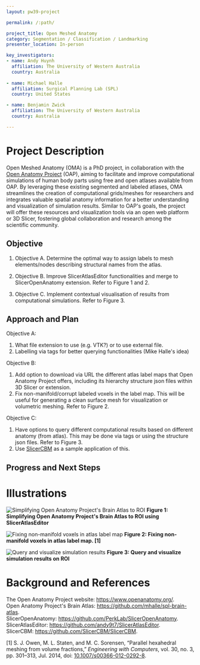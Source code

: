 ```yaml
---
layout: pw39-project

permalink: /:path/

project_title: Open Meshed Anatomy
category: Segmentation / Classification / Landmarking
presenter_location: In-person

key_investigators:
- name: Andy Huynh
  affiliation: The University of Western Australia
  country: Australia
  
- name: Michael Halle
  affiliation: Surgical Planning Lab (SPL)
  country: United States

- name: Benjamin Zwick
  affiliation: The University of Western Australia
  country: Australia

---
```


# Project Description

Open Meshed Anatomy (OMA) is a PhD project, in collaboration with the [Open Anatomy Project](https://www.openanatomy.org/) (OAP), aiming to facilitate and improve computational simulations of human body parts using free and open atlases available from OAP. By leveraging these existing segmented and labeled atlases, OMA streamlines the creation of computational grids/meshes for researchers and integrates valuable spatial anatomy information for a better understanding and visualization of simulation results. Similar to OAP's goals, the project will offer these resources and visualization tools via an open web platform or 3D Slicer, fostering global collaboration and research among the scientific community.

## Objective

<!-- Describe here WHAT you would like to achieve (what you will have as end result). -->

1. Objective A. Determine the optimal way to assign labels to mesh elements/nodes describing structural names from the atlas.

2. Objective B. Improve SlicerAtlasEditor functionalities and merge to SlicerOpenAnatomy extension. Refer to Figure 1 and 2.

3. Objective C. Implement contextual visualisation of results from computational simulations. Refer to Figure 3.


## Approach and Plan

<!-- Describe here HOW you would like to achieve the objectives stated above. -->

Objective A:
1. What file extension to use (e.g. VTK?) or to use external file.
2. Labelling via tags for better querying functionalities (Mike Halle's idea)

Objective B:
1. Add option to download via URL the different atlas label maps that Open Anatomy Project offers, including its hierarchy structure json files within 3D Slicer or extension.
2. Fix non-manifold/corrupt labeled voxels in the label map. This will be useful for generating a clean surface mesh for visualization or volumetric meshing. Refer to Figure 2.

Objective C:
1. Have options to query different computational results based on different anatomy (from atlas). This may be done via tags or using the structure json files. Refer to Figure 3.
2. Use [SlicerCBM](https://github.com/SlicerCBM/SlicerCBM) as a sample application of this.

## Progress and Next Steps

<!-- Update this section as you make progress, describing of what you have ACTUALLY DONE.
     If there are specific steps that you could not complete then you can describe them here, too. -->


# Illustrations

<!-- Add pictures and links to videos that demonstrate what has been accomplished.
-->

![Simplifying Open Anatomy Project's Brain Atlas to ROI](https://github.com/andy9t7/SlicerAtlasEditor/blob/main/img/merge-roi.png?raw=true)
**Figure 1: Simplifying Open Anatomy Project's Brain Atlas to ROI using SlicerAtlasEditor**

![Fixing non-manifold voxels in atlas label map](https://github.com/andy9t7/SlicerAtlasEditor/blob/main/img/fix-non-manifolds.png?raw=true)
**Figure 2: Fixing non-manifold voxels in atlas label map. [1]**

![Query and visualize simulation results](https://github.com/andy9t7/SlicerAtlasEditor/blob/main/img/query-and-visualise.png?raw=true)
**Figure 3: Query and visualize simulation results on ROI**

# Background and References

<!-- If you developed any software, include link to the source code repository.
     If possible, also add links to sample data, and to any relevant publications. -->

The Open Anatomy Project website: https://www.openanatomy.org/.  
Open Anatomy Project's Brain Atlas: https://github.com/mhalle/spl-brain-atlas.  
SlicerOpenAnatomy: https://github.com/PerkLab/SlicerOpenAnatomy.  
SlicerAtlasEditor: https://github.com/andy9t7/SlicerAtlasEditor.  
SlicerCBM: https://github.com/SlicerCBM/SlicerCBM.  

[1] S. J. Owen, M. L. Staten, and M. C. Sorensen, “Parallel hexahedral meshing from volume fractions,” _Engineering with Computers_, vol. 30, no. 3, pp. 301–313, Jul. 2014, doi: [10.1007/s00366-012-0292-8](https://doi.org/10.1007/s00366-012-0292-8).
